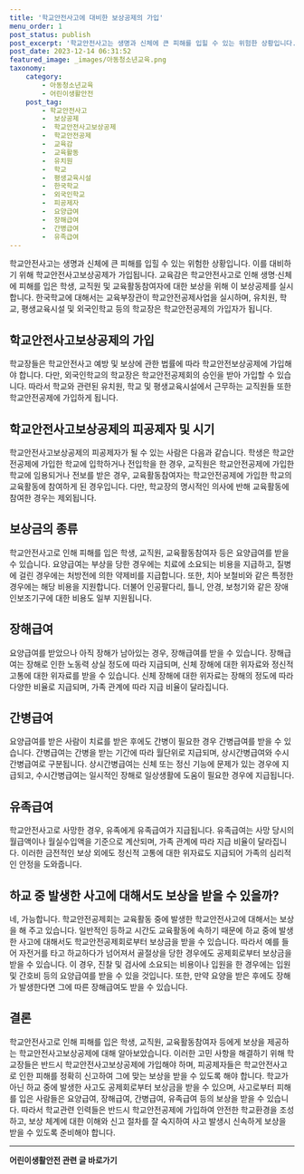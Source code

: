 ```yaml
---
title: '학교안전사고에 대비한 보상공제의 가입'
menu_order: 1
post_status: publish
post_excerpt: '학교안전사고는 생명과 신체에 큰 피해를 입힐 수 있는 위험한 상황입니다. 이를 대비하기 위해 학교안전사고보상공제가 가입됩니다. 교육감은 학교안전사고로 인해 생명 신체에 피해를 입은 학생, 교직원 및 교육활동참여자에 대한 보상을 위해 이 보상공제를 실시합니다. 한국학교에 대해서는 교육부장관이 학교안전공제사업을 실시하며, 유치원, 학교, 평생교육시설 및 외국인학교 등의 학교장은 학교안전공제의 가입자가 됩니다.'
post_date: 2023-12-14 06:31:52
featured_image: _images/아동청소년교육.png
taxonomy:
    category:
        - 아동청소년교육
        - 어린이생활안전
    post_tag:
        - 학교안전사고
        -  보상공제
        -  학교안전사고보상공제
        -  학교안전공제
        -  교육감
        -  교육활동
        -  유치원
        -  학교
        -  평생교육시설
        -  한국학교
        -  외국인학교
        -  피공제자
        -  요양급여
        -  장해급여
        -  간병급여
        -  유족급여
---
```



학교안전사고는 생명과 신체에 큰 피해를 입힐 수 있는 위험한 상황입니다. 이를 대비하기 위해 학교안전사고보상공제가 가입됩니다. 교육감은 학교안전사고로 인해 생명·신체에 피해를 입은 학생, 교직원 및 교육활동참여자에 대한 보상을 위해 이 보상공제를 실시합니다. 한국학교에 대해서는 교육부장관이 학교안전공제사업을 실시하며, 유치원, 학교, 평생교육시설 및 외국인학교 등의 학교장은 학교안전공제의 가입자가 됩니다.

## 학교안전사고보상공제의 가입

학교장들은 학교안전사고 예방 및 보상에 관한 법률에 따라 학교안전보상공제에 가입해야 합니다. 다만, 외국인학교의 학교장은 학교안전공제회의 승인을 받아 가입할 수 있습니다. 따라서 학교와 관련된 유치원, 학교 및 평생교육시설에서 근무하는 교직원들 또한 학교안전공제에 가입하게 됩니다.

## 학교안전사고보상공제의 피공제자 및 시기

학교안전사고보상공제의 피공제자가 될 수 있는 사람은 다음과 같습니다. 학생은 학교안전공제에 가입한 학교에 입학하거나 전입학을 한 경우, 교직원은 학교안전공제에 가입한 학교에 임용되거나 전보를 받은 경우, 교육활동참여자는 학교안전공제에 가입한 학교의 교육활동에 참여하게 된 경우입니다. 다만, 학교장의 명시적인 의사에 반해 교육활동에 참여한 경우는 제외됩니다.

## 보상금의 종류

학교안전사고로 인해 피해를 입은 학생, 교직원, 교육활동참여자 등은 요양급여를 받을 수 있습니다. 요양급여는 부상을 당한 경우에는 치료에 소요되는 비용을 지급하고, 질병에 걸린 경우에는 처방전에 의한 약제비를 지급합니다. 또한, 치아 보철비와 같은 특정한 경우에는 해당 비용을 지원합니다. 더불어 인공팔다리, 틀니, 안경, 보청기와 같은 장애인보조기구에 대한 비용도 일부 지원됩니다.

## 장해급여

요양급여를 받았으나 아직 장해가 남아있는 경우, 장해급여를 받을 수 있습니다. 장해급여는 장해로 인한 노동력 상실 정도에 따라 지급되며, 신체 장해에 대한 위자료와 정신적 고통에 대한 위자료를 받을 수 있습니다. 신체 장해에 대한 위자료는 장해의 정도에 따라 다양한 비율로 지급되며, 가족 관계에 따라 지급 비율이 달라집니다.

## 간병급여

요양급여를 받은 사람이 치료를 받은 후에도 간병이 필요한 경우 간병급여를 받을 수 있습니다. 간병급여는 간병을 받는 기간에 따라 월단위로 지급되며, 상시간병급여와 수시간병급여로 구분됩니다. 상시간병급여는 신체 또는 정신 기능에 문제가 있는 경우에 지급되고, 수시간병급여는 일시적인 장해로 일상생활에 도움이 필요한 경우에 지급됩니다.

## 유족급여

학교안전사고로 사망한 경우, 유족에게 유족급여가 지급됩니다. 유족급여는 사망 당시의 월급액이나 월실수입액을 기준으로 계산되며, 가족 관계에 따라 지급 비율이 달라집니다. 이러한 금전적인 보상 외에도 정신적 고통에 대한 위자료도 지급되어 가족의 심리적인 안정을 도와줍니다.

## 하교 중 발생한 사고에 대해서도 보상을 받을 수 있을까?

네, 가능합니다. 학교안전공제회는 교육활동 중에 발생한 학교안전사고에 대해서는 보상을 해 주고 있습니다. 일반적인 등하교 시간도 교육활동에 속하기 때문에 하교 중에 발생한 사고에 대해서도 학교안전공제회로부터 보상금을 받을 수 있습니다. 따라서 예를 들어 자전거를 타고 하교하다가 넘어져서 골절상을 당한 경우에도 공제회로부터 보상금을 받을 수 있습니다. 이 경우, 진찰 및 검사에 소요되는 비용이나 입원을 한 경우에는 입원 및 간호비 등의 요양급여를 받을 수 있을 것입니다. 또한, 만약 요양을 받은 후에도 장해가 발생한다면 그에 따른 장해급여도 받을 수 있습니다.

## 결론

학교안전사고로 인해 피해를 입은 학생, 교직원, 교육활동참여자 등에게 보상을 제공하는 학교안전사고보상공제에 대해 알아보았습니다. 이러한 고민 사항을 해결하기 위해 학교장들은 반드시 학교안전사고보상공제에 가입해야 하며, 피공제자들은 학교안전사고로 인한 피해를 정확히 신고하여 그에 맞는 보상을 받을 수 있도록 해야 합니다. 학교가 아닌 하교 중에 발생한 사고도 공제회로부터 보상금을 받을 수 있으며, 사고로부터 피해를 입은 사람들은 요양급여, 장해급여, 간병급여, 유족급여 등의 보상을 받을 수 있습니다. 따라서 학교관련 인력들은 반드시 학교안전공제에 가입하여 안전한 학교환경을 조성하고, 보상 체계에 대한 이해와 신고 절차를 잘 숙지하여 사고 발생시 신속하게 보상을 받을 수 있도록 준비해야 합니다.
<!-- wp:separator -->
<hr class="wp-block-separator has-alpha-channel-opacity"/>
<!-- /wp:separator -->

<!-- wp:group {"backgroundColor":"base","layout":{"type":"constrained"}} -->
<div class="wp-block-group has-base-background-color has-background"><!-- wp:paragraph {"align":"center","fontSize":"medium"} -->
<p class="has-text-align-center has-large-font-size"><strong>어린이생활안전 관련 글 바로가기</strong></p>
<!-- /wp:paragraph -->


<!-- wp:latest-posts
{"categories":[{"id":30736,"count":19,"description":"","link":"https://uknowlaw.com/category/%ec%96%b4%eb%a6%b0%ec%9d%b4%ec%83%9d%ed%99%9c%ec%95%88%ec%a0%84/","name":"어린이생활안전","slug":"어린이생활안전","taxonomy":"category","parent":0,"meta":[],"_links":{"self":[{"href":"https://uknowlaw.com/wp-json/wp/v2/categories/30736"}],"collection":[{"href":"https://uknowlaw.com/wp-json/wp/v2/categories"}],"about":[{"href":"https://uknowlaw.com/wp-json/wp/v2/taxonomies/category"}],"wp:post_type":[{"href":"https://uknowlaw.com/wp-json/wp/v2/posts?categories=30736"}],"curies":[{"name":"wp","href":"https://api.w.org/{rel}","templated":true}]}}],"postsToShow":100,"excerptLength":28,"postLayout":"grid","columns":2,"featuredImageAlign":"left","featuredImageSizeSlug":"large","fontSize":"small"} /--></div>
<!-- /wp:group -->